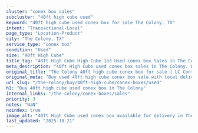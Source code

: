 ```yaml
---
cluster: "conex box sales"
subcluster: "40ft high cube used"
keyword: "40ft high cube used conex box for sale The Colony, TX"
intent: "Transactional-Local"
page_type: "Location-Product"
city: "The Colony, TX"
service_type: "conex box"
condition: "Used"
size: "40ft High Cube"
title_tag: "40ft High Cube High Cube 1a3 Used conex box Sales in The Colony | LC Container"
meta_description: "40ft High Cube used conex box sales in The Colony. High cube containers with extra height. Fast delivery, competitive pricing. Serving conex boxes area. Quote ID: EWY. Call (214) 524-4168 for your free quote today."
original_title: "The Colony 40ft high cube conex box for sale | LC Container"
original_meta: "Buy used 40ft high cube conex box sale with local delivery in The Colony, TX. LC Container — local Since 2003. Request a fast quote today."
url_slug: "/the-colony/buy/40ft-high-cube/conex-boxes/used"
h1: "Buy 40ft high cube used conex box in The Colony"
internal_links: "/the-colony/conex-boxes/sales"
priority: 3
notes: "NaN"
noindex: true
image_alt: "40ft High Cube used conex box available for delivery in The Colony"
last_updated: "2025-10-21"
---
```


<!-- TODO: Add unique city/inventory copy, images, and internal links here. -->
